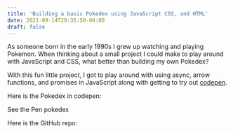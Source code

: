 ```yaml
---
title: 'Building a basic Pokedex using JavaScript CSS, and HTML'
date: 2021-09-14T20:35:50-04:00
draft: false
---
```


As someone born in the early 1990s I grew up watching and playing Pokemon. When thinking about a small project I could make to play around with JavaScript and CSS, what better than building my own Pokedex?

With this fun little project, I got to play around with using async, arrow
functions, and promises in JavaScript along with getting to try out [codepen](https://codepen.io).

Here is the Pokedex in codepen:

See the Pen pokedex

Here is the GitHub repo:
